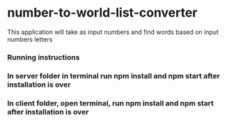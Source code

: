 # number-to-world-list-converter
This application will take as input numbers and find words based on input numbers letters

### Running instructions

### In server folder in terminal run npm install and npm start after installation is over

### In client folder, open terminal, run npm install and npm start after installation is over

